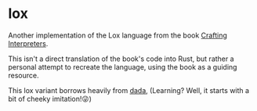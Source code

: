 # lox

Another implementation of the Lox language from the book [Crafting Interpreters](https://craftinginterpreters.com/).

This isn't a direct translation of the book's code into Rust, but rather a personal attempt to recreate the language, using the book as a guiding resource.

This lox variant borrows heavily from [dada](https://github.com/dada-lang/dada), (Learning? Well, it starts with a bit of cheeky imitation!😜) 
